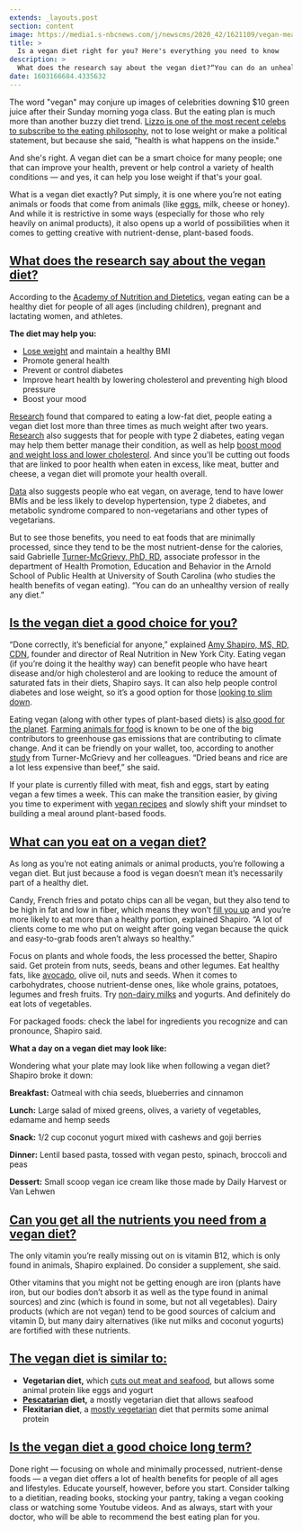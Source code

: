 ```yaml
--- 
extends: _layouts.post 
section: content 
image: https://media1.s-nbcnews.com/j/newscms/2020_42/1621109/vegan-meal-kb-main-201015_013fcb05b7e88d3992863af0e3626233.social_share_1200x630_center.jpg 
title: > 
  Is a vegan diet right for you? Here's everything you need to know 
description: > 
  What does the research say about the vegan diet?“You can do an unhealthy version of really any diet.”Is the vegan diet a good choice for you?If your plate is currently filled with meat, fish and eggs, start by eating vegan a few times a week.What a day on a vegan diet may look like:Wondering what your plate may look like when following a vegan diet?The vegan diet is similar to:Vegetarian diet, which cuts out meat and seafood, but allows some animal protein like eggs and yogurtwhich cuts out meat and seafood, but allows some animal protein like eggs and yogurt Pescatarian diet, a mostly vegetarian diet that allows seafooda mostly vegetarian diet that allows seafood Flexitarian diet, a mostly vegetarian diet that permits some animal proteinIs the vegan diet a good choice long term? 
date: 1603166684.4335632 
--- 
```

<div><p class="endmarkEnabled">The word "vegan" may conjure up images of celebrities downing $10 green juice after their Sunday morning yoga class. But the eating plan is much more than another buzzy diet trend. <a href="https://www.today.com/food/lizzo-shares-what-she-eats-day-her-new-vegan-diet-t185597" target="_blank">Lizzo is one of the most recent celebs to subscribe to the eating philosophy</a>, not to lose weight or make a political statement, but because she said, "health is what happens on the inside."</p><p class="endmarkEnabled">And she's right. A vegan diet can be a smart choice for many people; one that can improve your health, prevent or help control a variety of health conditions &#8212; and yes, it can help you lose weight if that's your goal.</p><p></p><p id="taboolaReadMoreBelow"></p><p class="endmarkEnabled">What is a vegan diet exactly? Put simply, it is one where you&#8217;re not eating animals or foods that come from animals (like <a href="https://www.today.com/food/all-about-eggs-how-pick-prepare-serve-eggs-t162669" target="_blank">eggs</a>, milk, cheese or honey). And while it is restrictive in some ways (especially for those who rely heavily on animal products), it also opens up a world of possibilities when it comes to getting creative with nutrient-dense, plant-based foods.</p><a href="/health/vegan-diet-right-you-here-s-everything-you-need-know-t194875#anchor-Whatdoestheresearchsayaboutthevegandiet" id="anchor-Whatdoestheresearchsayaboutthevegandiet" class="scrollLink"><h2 class="">What does the research say about the vegan diet?</h2></a><p class="endmarkEnabled">According to the <a href="https://www.eatrightpro.org/-/media/eatrightpro-files/practice/position-and-practice-papers/position-papers/vegetarian-diet.pdf">Academy of Nutrition and Dietetics</a>, vegan eating can be a healthy diet for people of all ages (including children), pregnant and lactating women, and athletes.</p><p class="endmarkEnabled"><strong>The diet may help you:</strong></p><ul class=""><li><a href="https://www.today.com/health/7-things-can-get-way-weight-loss-t185736" target="_blank">Lose weight</a> and maintain a healthy BMI</li><li>Promote general health</li><li>Prevent or control diabetes</li><li>Improve heart health by lowering cholesterol and preventing high blood pressure</li><li>Boost your mood</li></ul><p></p><p class="endmarkEnabled"><a href="https://pubmed.ncbi.nlm.nih.gov/17890496/">Research</a> found that compared to eating a low-fat diet, people eating a vegan diet lost more than three times as much weight after two years. <a href="https://pubmed.ncbi.nlm.nih.gov/16873779/">Research</a> also suggests that for people with type 2 diabetes, eating vegan may help them better manage their condition, as well as help <a href="https://drc.bmj.com/content/6/1/e000534">boost mood and weight loss and lower cholesterol</a>. And since you'll be cutting out foods that are linked to poor health when eaten in excess, like meat, butter and cheese, a vegan diet will promote your health overall.</p><p class="endmarkEnabled"><a href="https://www.mdpi.com/2072-6643/6/6/2131/htm">Data</a> also suggests people who eat vegan, on average, tend to have lower BMIs and be less likely to develop hypertension, type 2 diabetes, and metabolic syndrome compared to non-vegetarians and other types of vegetarians.</p><p class="endmarkEnabled">But to see those benefits, you need to eat foods that are minimally processed, since they tend to be the most nutrient-dense for the calories, said Gabrielle <a href="https://sc.edu/study/colleges_schools/public_health/faculty-staff/turner-mcgrievy_brie.php">Turner-McGrievy, PhD, RD</a>, associate professor in the department of Health Promotion, Education and Behavior in the Arnold School of Public Health at University of South Carolina (who studies the health benefits of vegan eating). &#8220;You can do an unhealthy version of really any diet.&#8221;</p><a href="/health/vegan-diet-right-you-here-s-everything-you-need-know-t194875#anchor-Isthevegandietagoodchoiceforyou" id="anchor-Isthevegandietagoodchoiceforyou" class="scrollLink"><h2 class="">Is the vegan diet a good choice for you?</h2></a><p class="endmarkEnabled">&#8220;Done correctly, it&#8217;s beneficial for anyone,&#8221; explained <a href="https://realnutritionnyc.com/about/">Amy Shapiro, MS, RD, CDN</a>, founder and director of Real Nutrition in New York City. Eating vegan (if you&#8217;re doing it the healthy way) can benefit people who have heart disease and/or high cholesterol and are looking to reduce the amount of saturated fats in their diets, Shapiro says. It can also help people control diabetes and lose weight, so it&#8217;s a good option for those <a href="https://www.today.com/health/how-lose-weight-during-quarantine-t192413" target="_blank">looking to slim down</a>.</p><p></p><p class="endmarkEnabled">Eating vegan (along with other types of plant-based diets) is <a href="https://www.mdpi.com/2072-6643/10/12/1841">also good for the planet</a>. <a href="https://www.unenvironment.org/news-and-stories/story/tackling-worlds-most-urgent-problem-meat">Farming animals for food</a> is known to be one of the big contributors to greenhouse gas emissions that are contributing to climate change. And it can be friendly on your wallet, too, according to another <a href="https://www.tandfonline.com/doi/abs/10.1080/19320248.2015.1066734">study</a> from Turner-McGrievy and her colleagues. &#8220;Dried beans and rice are a lot less expensive than beef,&#8221; she said.</p><p class="endmarkEnabled">If your plate is currently filled with meat, fish and eggs, start by eating vegan a few times a week. This can make the transition easier, by giving you time to experiment with <a href="https://www.today.com/recipes/category/vegan" target="_blank">vegan recipes</a> and slowly shift your mindset to building a meal around plant-based foods.</p><a href="/health/vegan-diet-right-you-here-s-everything-you-need-know-t194875#anchor-Whatcanyoueatonavegandiet" id="anchor-Whatcanyoueatonavegandiet" class="scrollLink"><h2 class="">What can you eat on a vegan diet?</h2></a><p class="endmarkEnabled">As long as you&#8217;re not eating animals or animal products, you&#8217;re following a vegan diet. But just because a food is vegan doesn&#8217;t mean it&#8217;s necessarily part of a healthy diet.</p><p class="endmarkEnabled">Candy, French fries and potato chips can all be vegan, but they also tend to be high in fat and low in fiber, which means they won&#8217;t <a href="https://www.today.com/health/these-foods-will-ward-hunger-keep-you-full-t110761" target="_blank">fill you up</a> and you&#8217;re more likely to eat more than a healthy portion, explained Shapiro. &#8220;A lot of clients come to me who put on weight after going vegan because the quick and easy-to-grab foods aren&#8217;t always so healthy.&#8221;</p><p></p><p class="endmarkEnabled">Focus on plants and whole foods, the less processed the better, Shapiro said. Get protein from nuts, seeds, beans and other legumes. Eat healthy fats, like <a href="https://www.today.com/health/are-you-eating-too-much-avocado-healthy-fat-can-add-t132959" target="_blank">avocado</a>, olive oil, nuts and seeds. When it comes to carbohydrates, choose nutrient-dense ones, like whole grains, potatoes, legumes and fresh fruits. Try <a href="https://www.today.com/food/are-vegan-milks-healthier-dairy-truth-about-almond-soy-t126313" target="_blank">non-dairy milks</a> and yogurts. And definitely do eat lots of vegetables.</p><p class="endmarkEnabled">For packaged foods: check the label for ingredients you recognize and can pronounce, Shapiro said.</p><p class="endmarkEnabled"><strong>What a day on a vegan diet may look like: </strong></p><p class="endmarkEnabled">Wondering what your plate may look like when following a vegan diet? Shapiro broke it down:</p><p></p><p class="endmarkEnabled"><strong>Breakfast:</strong> Oatmeal with chia seeds, blueberries and cinnamon</p><p class="endmarkEnabled"><strong>Lunch:</strong> Large salad of mixed greens, olives, a variety of vegetables, edamame and hemp seeds</p><p class="endmarkEnabled"><strong>Snack:</strong> 1/2 cup coconut yogurt mixed with cashews and goji berries</p><p class="endmarkEnabled"><strong>Dinner:</strong> Lentil based pasta, tossed with vegan pesto, spinach, broccoli and peas</p><p></p><p class="endmarkEnabled"><strong>Dessert:</strong> Small scoop vegan ice cream like those made by Daily Harvest or Van Lehwen</p><a href="/health/vegan-diet-right-you-here-s-everything-you-need-know-t194875#anchor-Canyougetallthenutrientsyouneedfromavegandiet" id="anchor-Canyougetallthenutrientsyouneedfromavegandiet" class="scrollLink"><h2 class="">Can you get all the nutrients you need from a vegan diet?</h2></a><p class="endmarkEnabled">The only vitamin you&#8217;re really missing out on is vitamin B12, which is only found in animals, Shapiro explained. Do consider a supplement, she said.</p><p class="endmarkEnabled">Other vitamins that you might not be getting enough are iron (plants have iron, but our bodies don&#8217;t absorb it as well as the type found in animal sources) and zinc (which is found in some, but not all vegetables). Dairy products (which are not vegan) tend to be good sources of calcium and vitamin D, but many dairy alternatives (like nut milks and coconut yogurts) are fortified with these nutrients.</p><a href="/health/vegan-diet-right-you-here-s-everything-you-need-know-t194875#anchor-Thevegandietissimilarto" id="anchor-Thevegandietissimilarto" class="scrollLink"><h2 class="">The vegan diet is similar to:</h2></a><ul class=""><li><strong>Vegetarian diet,</strong> which <a href="https://www.today.com/series/start-today/starttoday-reboot-2017-7-day-vegetarian-diet-t106838" target="_blank">cuts out meat and seafood</a>, but allows some animal protein like eggs and yogurt</li><li><strong><a href="https://www.today.com/health/pesco-mediterranean-diet-pescatarian-twist-fish-best-diet-heart-health-t191748" target="_blank">Pescatarian</a> diet,</strong> a mostly vegetarian diet that allows seafood</li><li><strong>Flexitarian diet</strong>, a <a href="https://www.today.com/health/what-best-diet-2020-mediterranean-flexitarian-dash-top-list-t170697">mostly vegetarian</a> diet that permits some animal protein</li></ul><a href="/health/vegan-diet-right-you-here-s-everything-you-need-know-t194875#anchor-Isthevegandietagoodchoicelongterm" id="anchor-Isthevegandietagoodchoicelongterm" class="scrollLink"><h2 class="">Is the vegan diet a good choice long term?</h2></a><p class="endmarkEnabled">Done right &#8212; focusing on whole and minimally processed, nutrient-dense foods &#8212; a vegan diet offers a lot of health benefits for people of all ages and lifestyles. Educate yourself, however, before you start. Consider talking to a dietitian, reading books, stocking your pantry, taking a vegan cooking class or watching some Youtube videos. And as always, start with your doctor, who will be able to recommend the best eating plan for you.</p></div>